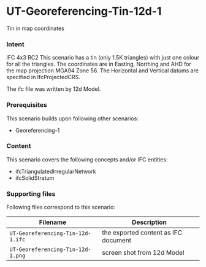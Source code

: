 
# UT-Georeferencing-Tin-12d-1 

Tin in map coordinates

### Intent

IFC 4x3 RC2
This scenario has a tin (only 1.5K triangles) with just one colour for all the triangles. 
The coordinates are in Easting, Northing and AHD for the map projection MGA94 Zone 56.
The Horizontal and Vertical datums are specified in IfcProjectedCRS.

The ifc file was written by 12d Model. 

### Prerequisites

This scenario builds upon following other scenarios:

- Georeferencing-1

### Content

This scenario covers the following concepts and/or IFC entities:

- ifcTriangulatedIrregularNetwork
- ifcSolidStratum

### Supporting files

Following files correspond to this scenario:

| Filename                     | Description                               |
|------------------------------------|-------------------------------------------|
| `UT-Georeferencing-Tin-12d-1.ifc`       | the exported content as IFC document      |
| `UT-Georeferencing-Tin-12d-1.png`       | screen shot from 12d Model                |

